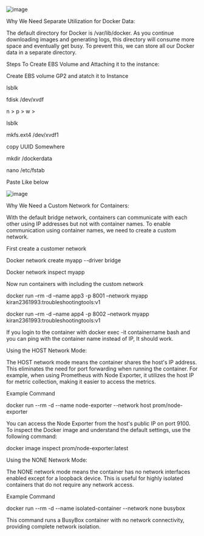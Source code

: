 ![image](https://github.com/user-attachments/assets/c70676e9-7840-4854-8267-579d9c3bcd03) 

Why We Need Separate Utilization for Docker Data:

The default directory for Docker is /var/lib/docker. As you continue downloading images and generating logs, this directory will consume more space and eventually get busy. To prevent this, we can store all our Docker data in a separate directory.

Steps To Create EBS Volume and Attaching it to the instance:

Create EBS volume GP2 and atatch it to Instance

lsblk

fdisk /dev/xvdf

n > p > w >

lsblk

mkfs.ext4 /dev/xvdf1

copy UUID Somewhere

mkdir /dockerdata

nano /etc/fstab

Paste Like below

![image](https://github.com/user-attachments/assets/5cb43ebe-eedc-4fa5-bb0e-cc7828c03e36) 

Why We Need a Custom Network for Containers:

With the default bridge network, containers can communicate with each other using IP addresses but not with container names. To enable communication using container names, we need to create a custom network.

First create a customer network

Docker network create myapp --driver bridge

Docker network inspect myapp

Now run containers with including the custom network

docker run –rm -d –name app3 -p 8001 –network myapp kiran2361993:troubleshootingtools:v1

docker run –rm -d –name app4 -p 8002 –network myapp kiran2361993:troubleshootingtools:v1

If you login to the container with docker exec -it containername bash and you can ping with the container name instead of IP, It should work.

Using the HOST Network Mode:

The HOST network mode means the container shares the host's IP address. This eliminates the need for port forwarding when running the container. For example, when using Prometheus with Node Exporter, it utilizes the host IP for metric collection, making it easier to access the metrics.

Example Command

docker run --rm -d --name node-exporter --network host prom/node-exporter

You can access the Node Exporter from the host's public IP on port 9100. To inspect the Docker image and understand the default settings, use the following command:

docker image inspect prom/node-exporter:latest

Using the NONE Network Mode:

The NONE network mode means the container has no network interfaces enabled except for a loopback device. This is useful for highly isolated containers that do not require any network access.

Example Command

docker run --rm -d --name isolated-container --network none busybox

This command runs a BusyBox container with no network connectivity, providing complete network isolation.

